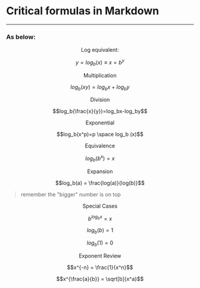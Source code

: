 # Critical formulas in Markdown

---

### As below:


<center>Log equivalent:</center>

$$y=log_b(x) \equiv x = b^y$$

<center>Multiplication</center>

$$log_b(xy)=log_bx+log_by$$

<center>Division</center>

$$log_b(\frac{x}{y})=log_bx-log_by$$

<center>Exponential</center>

$$log_b(x^p)=p \space log_b (x)$$

<center>Equivalence</center>

$$log_b(b^x)=x$$

<center>Expansion</center>

$$log_b(a) = \frac{log(a)}{log(b)}$$

>remember the "bigger" number is on top

<center>Special Cases</center>

$$b^{log_bx} = x$$

$$log_b(b) = 1$$

$$log_b(1) = 0$$

<center>Exponent Review</center>

$$x^{-n} = \frac{1}{x^n}$$

$$x^{\frac{a}{b}} = \sqrt[b]{x^a}$$